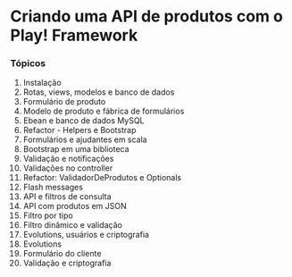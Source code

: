# Criando uma API de produtos com o Play! Framework

### Tópicos

1. Instalação
2. Rotas, views, modelos e banco de dados
  1. Formulário de produto
  2. Modelo de produto e fábrica de formulários
  3. Ebean e banco de dados MySQL
3. Refactor - Helpers e Bootstrap
  1. Formulários e ajudantes em scala
  2. Bootstrap em uma biblioteca
4. Validação e notificações
  1. Validações no controller
  2. Refactor: ValidadorDeProdutos e Optionals
  3. Flash messages
5. API e filtros de consulta
  1. API com produtos em JSON
  2. Filtro por tipo
  3. Filtro dinâmico e validação
6. Evolutions, usuários e criptografia
  1. Evolutions
  2. Formulário do cliente
  3. Validação e criptografia
